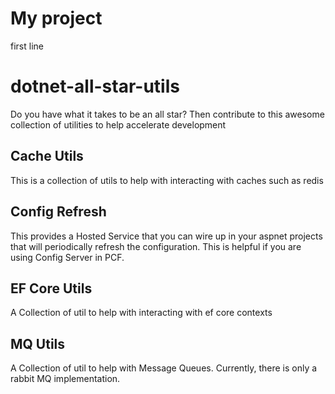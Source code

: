 # My project
first line

# dotnet-all-star-utils
Do you have what it takes to be an all star? Then contribute to this awesome collection of utilities to help accelerate development



## Cache Utils
This is a collection of utils to help with interacting with caches such as redis

## Config Refresh
This provides a Hosted Service that you can wire up in your aspnet projects that will periodically refresh the configuration. This is helpful if you are using Config Server in PCF.

## EF Core Utils
A Collection of util to help with interacting with ef core contexts

## MQ Utils
A Collection of util to help with Message Queues. Currently, there is only a rabbit MQ implementation.
